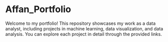# Affan_Portfolio
 Welcome to my portfolio! This repository showcases my work as a data analyst, including projects in machine learning, data visualization, and data analysis. You can explore each project in detail through the provided links.
